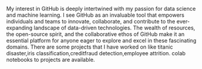 My interest in GitHub is deeply intertwined with my passion for data science and machine learning. I see GitHub as an invaluable tool that empowers individuals and teams to innovate, collaborate, and contribute to the ever-expanding landscape of data-driven technologies. The wealth of resources, the open-source spirit, and the collaborative ethos of GitHub make it an essential platform for anyone eager to explore and excel in these fascinating domains.
There are some projects that I have worked on like titanic disaster,iris classification,creditfraud detection,employee attrition. colab notebooks to projects are available.
